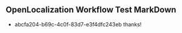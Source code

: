 ## OpenLocalization Workflow Test MarkDown
* abcfa204-b69c-4c0f-83d7-e3f4dfc243eb 
thanks!<!--HONumber=Mar16_HO3-->
